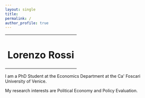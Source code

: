 ```yaml
---
layout: single
title:
permalink: /
author_profile: true
---
```


<table style="width: 100%;">
  <tr>
	<td style="width: 100%; border-bottom:0px;"><h1>Lorenzo Rossi</h1></td>
  </tr>
</table>

I am a PhD Student at the Economics Department at the Ca' Foscari University of Venice.

My research interests are Political Economy and Policy Evaluation.
